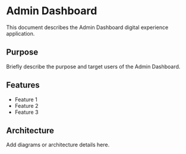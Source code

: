 # Admin Dashboard

This document describes the Admin Dashboard digital experience application.

## Purpose
Briefly describe the purpose and target users of the Admin Dashboard.

## Features
- Feature 1
- Feature 2
- Feature 3

## Architecture
Add diagrams or architecture details here.
